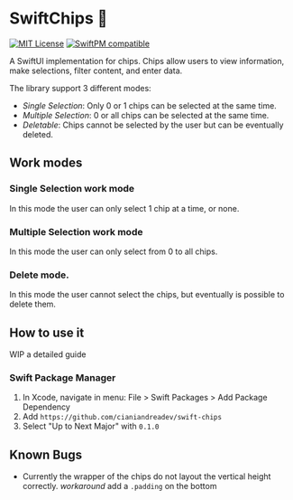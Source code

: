 # SwiftChips 🍟

[![MIT License][license-image]][license-url]
[![SwiftPM compatible](https://img.shields.io/badge/SwiftPM-compatible-brightgreen?style=flat)](https://swift.org/package-manager)

A SwiftUI implementation for chips. Chips allow users to view information, make selections, filter content, and enter data.

The library support 3 different modes:

- *Single Selection*: Only 0 or 1 chips can be selected at the same time.
- *Multiple Selection*: 0 or all chips can be selected at the same time.
- *Deletable*: Chips cannot be selected by the user but can be eventually deleted.

## Work modes

### Single Selection work mode

In this mode the user can only select 1 chip at a time, or none.

### Multiple Selection work mode

In this mode the user can only select from 0 to all chips.

### Delete mode.

In this mode the user cannot select the chips, but eventually is possible to delete
them.

## How to use it

WIP a detailed guide

### Swift Package Manager

1. In Xcode, navigate in menu: File > Swift Packages > Add Package Dependency
2. Add `https://github.com/cianiandreadev/swift-chips`
3. Select "Up to Next Major" with `0.1.0`


[license-image]: http://img.shields.io/badge/license-MIT-000000.svg?style=flat-square
[license-url]: LICENSE.md

## Known Bugs

- Currently the wrapper of the chips do not layout the vertical height correctly. _workaround_ add a `.padding` on the bottom
